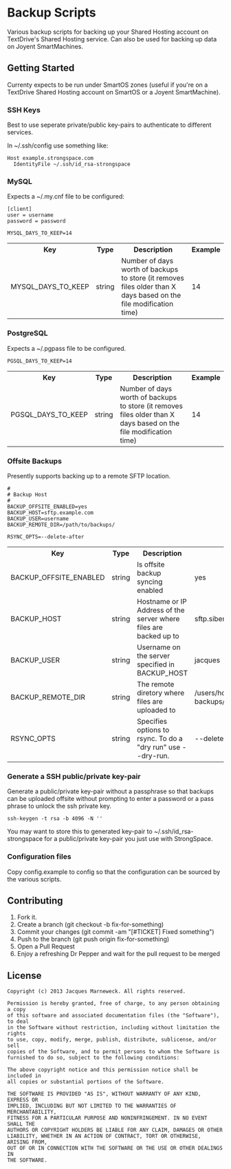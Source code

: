 # Backup Scripts

Various backup scripts for backing up your Shared Hosting account on TextDrive's
Shared Hosting service.  Can also be used for backing up data on Joyent
SmartMachines.

## Getting Started

Currenty expects to be run under SmartOS zones (useful if you're on a TextDrive
Shared Hosting account on SmartOS or a Joyent SmartMachine).

### SSH Keys

Best to use seperate private/public key-pairs to authenticate to different services.

In ~/.ssh/config use something like:

```
Host example.strongspace.com
  IdentityFile ~/.ssh/id_rsa-strongspace
```

### MySQL

Expects a ~/.my.cnf file to be configured:

```
[client]
user = username
password = password
```

```
MYSQL_DAYS_TO_KEEP=14
```

<table>
  <tr>
    <th>Key</th>
    <th>Type</th>
    <th>Description</th>
    <th>Example</th>
  </tr>
  <tr>
    <td>MYSQL_DAYS_TO_KEEP</td>
    <td>string</td>
    <td>Number of days worth of backups to store (it removes files older than X days based on the file modification time)</td>
    <td>14</td>
  </tr>
</table>

### PostgreSQL

Expects a ~/.pgpass file to be configured.

```
PGSQL_DAYS_TO_KEEP=14
```

<table>
  <tr>
    <th>Key</th>
    <th>Type</th>
    <th>Description</th>
    <th>Example</th>
  </tr>
  <tr>
    <td>PGSQL_DAYS_TO_KEEP</td>
    <td>string</td>
    <td>Number of days worth of backups to store (it removes files older than X days based on the file modification time)</td>
    <td>14</td>
  </tr>
</table>

### Offsite Backups

Presently supports backing up to a remote SFTP location.

```
#
# Backup Host
#
BACKUP_OFFSITE_ENABLED=yes
BACKUP_HOST=sftp.example.com
BACKUP_USER=username
BACKUP_REMOTE_DIR=/path/to/backups/

RSYNC_OPTS=--delete-after
```

<table>
  <tr>
    <th>Key</th>
    <th>Type</th>
    <th>Description</th>
    <th>Example</th>
  </tr>
  <tr>
    <td>BACKUP_OFFSITE_ENABLED</td>
    <td>string</td>
    <td>Is offsite backup syncing enabled</td>
    <td>yes</td>
  </tr>
  <tr>
    <td>BACKUP_HOST</td>
    <td>string</td>
    <td>Hostname or IP Address of the server where files are backed up to</td>
    <td>sftp.siberia.co.za</td>
  </tr>
  <tr>
    <td>BACKUP_USER</td>
    <td>string</td>
    <td>Username on the server specified in BACKUP_HOST</td>
    <td>jacques</td>
  </tr>
  <tr>
    <td>BACKUP_REMOTE_DIR</td>
    <td>string</td>
    <td>The remote diretory where files are uploaded to</td>
    <td>/users/home/jacques/remote-backups/joey/</td>
  </tr>
  <tr>
    <td>RSYNC_OPTS</td>
    <td>string</td>
    <td>Specifies options to rsync.  To do a "dry run" use --dry-run.</td>
    <td>--delete-after</td>
  </tr>
</table>

### Generate a SSH public/private key-pair

Generate a public/private key-pair without a passphrase so that backups can be
uploaded offsite without prompting to enter a password or a pass phrase to unlock
the ssh private key.

```
ssh-keygen -t rsa -b 4096 -N ''
```

You may want to store this to generated key-pair to ~/.ssh/id_rsa-strongspace for a
public/private key-pair you just use with StrongSpace.

### Configuration files

Copy config.example to config so that the configuration can be sourced by the
various scripts.

## Contributing

1. Fork it.
2. Create a branch (git checkout -b fix-for-something)
3. Commit your changes (git commit -am "[#TICKET] Fixed something")
4. Push to the branch (git push origin fix-for-something)
5. Open a Pull Request
6. Enjoy a refreshing Dr Pepper and wait for the pull request to be merged

## License

```
Copyright (c) 2013 Jacques Marneweck. All rights reserved.

Permission is hereby granted, free of charge, to any person obtaining a copy
of this software and associated documentation files (the "Software"), to deal
in the Software without restriction, including without limitation the rights
to use, copy, modify, merge, publish, distribute, sublicense, and/or sell
copies of the Software, and to permit persons to whom the Software is
furnished to do so, subject to the following conditions:

The above copyright notice and this permission notice shall be included in
all copies or substantial portions of the Software.

THE SOFTWARE IS PROVIDED "AS IS", WITHOUT WARRANTY OF ANY KIND, EXPRESS OR
IMPLIED, INCLUDING BUT NOT LIMITED TO THE WARRANTIES OF MERCHANTABILITY,
FITNESS FOR A PARTICULAR PURPOSE AND NONINFRINGEMENT. IN NO EVENT SHALL THE
AUTHORS OR COPYRIGHT HOLDERS BE LIABLE FOR ANY CLAIM, DAMAGES OR OTHER
LIABILITY, WHETHER IN AN ACTION OF CONTRACT, TORT OR OTHERWISE, ARISING FROM,
OUT OF OR IN CONNECTION WITH THE SOFTWARE OR THE USE OR OTHER DEALINGS IN
THE SOFTWARE.
```
